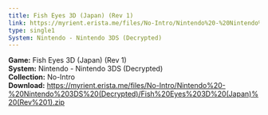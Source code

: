 ```yaml
---
title: Fish Eyes 3D (Japan) (Rev 1)
link: https://myrient.erista.me/files/No-Intro/Nintendo%20-%20Nintendo%203DS%20(Decrypted)/Fish%20Eyes%203D%20(Japan)%20(Rev%201).zip
type: single1
System: Nintendo - Nintendo 3DS (Decrypted)
---
```

<b>Game:</b> Fish Eyes 3D (Japan) (Rev 1)<br>
<b>System:</b> Nintendo - Nintendo 3DS (Decrypted)<br>
<b>Collection:</b> No-Intro<br>
<b>Download:</b> https://myrient.erista.me/files/No-Intro/Nintendo%20-%20Nintendo%203DS%20(Decrypted)/Fish%20Eyes%203D%20(Japan)%20(Rev%201).zip